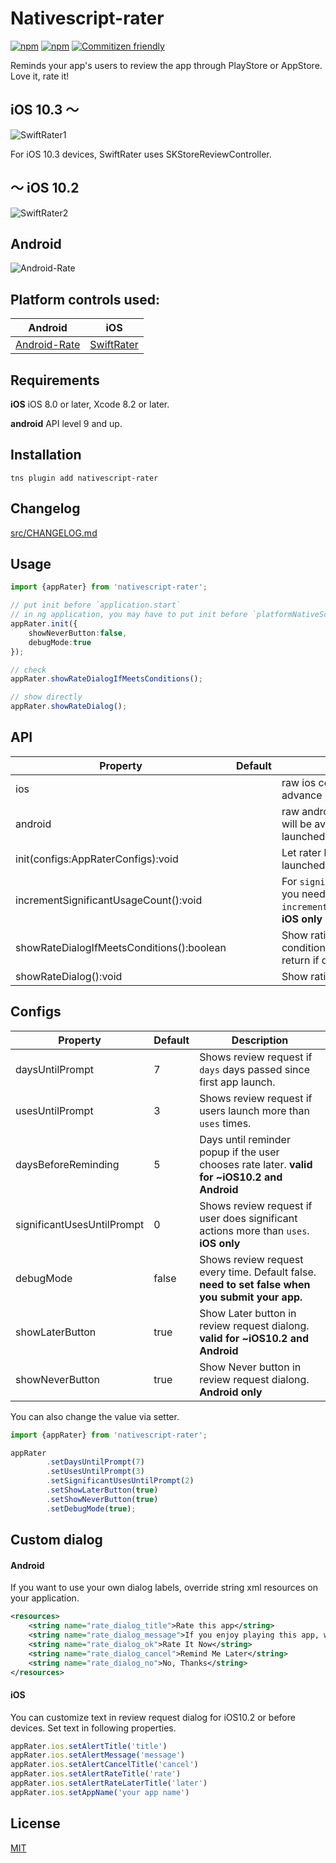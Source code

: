 # Nativescript-rater

[![npm](https://img.shields.io/npm/v/nativescript-rater.svg)](https://www.npmjs.com/package/nativescript-rater)
[![npm](https://img.shields.io/npm/dt/nativescript-rater.svg?label=npm%20downloads)](https://www.npmjs.com/package/nativescript-rater)
[![Commitizen friendly](https://img.shields.io/badge/commitizen-friendly-brightgreen.svg)](http://commitizen.github.io/cz-cli/)

Reminds your app's users to review the app through PlayStore or AppStore. Love it, rate it! 

## iOS 10.3 〜
![SwiftRater1](https://raw.githubusercontent.com/gogoout/nativescript-rater/master/Resource/ios1.gif)

For iOS 10.3 devices, SwiftRater uses SKStoreReviewController.

## 〜 iOS 10.2
![SwiftRater2](https://raw.githubusercontent.com/gogoout/nativescript-rater/master/Resource/ios2.gif)

## Android

![Android-Rate](https://raw.githubusercontent.com/gogoout/nativescript-rater/master/Resource/android.png)

## Platform controls used:
Android |   iOS
---------- | -------
[Android-Rate](https://github.com/hotchemi/Android-Rate) | [SwiftRater](https://github.com/takecian/SwiftRater)

## Requirements

**iOS** iOS 8.0 or later, Xcode 8.2 or later.

**android** API level 9 and up.


## Installation

```cli
tns plugin add nativescript-rater
```

## Changelog
[src/CHANGELOG.md](https://github.com/gogoout/nativescript-rater/blob/master/src/CHANGELOG.md)

## Usage 

```typescript
import {appRater} from 'nativescript-rater';

// put init before `application.start`
// in ng application, you may have to put init before `platformNativeScriptDynamic`
appRater.init({
	showNeverButton:false,
	debugMode:true
});

// check
appRater.showRateDialogIfMeetsConditions();

// show directly
appRater.showRateDialog();
```

## API
    
| Property | Default | Description |
| --- | --- | --- |
| ios |  | raw ios control, see below for advance usage |
| android |  | raw android control, the value will be available after app is launched |
| init(configs:AppRaterConfigs):void |  | Let rater know that your app is launched. See configs below  |
| incrementSignificantUsageCount():void |  | For `significantUsesUntilPrompt`, you need to add `incrementSignificantUsageCount`. **iOS only** |
| showRateDialogIfMeetsConditions():boolean |  | Show rating dialog if meets conditions. The function will return if dialog is showed. |
| showRateDialog():void |  | Show rating dialog|

## Configs
    
| Property | Default | Description |
| --- | --- | --- |
| daysUntilPrompt | 7 | Shows review request if `days` days passed since first app launch. |
| usesUntilPrompt | 3 | Shows review request if users launch more than `uses` times. |
| daysBeforeReminding | 5 | Days until reminder popup if the user chooses rate later. **valid for ~iOS10.2 and Android** |
| significantUsesUntilPrompt | 0 | Shows review request if user does significant actions more than `uses`. **iOS only** |
| debugMode | false | Shows review request every time. Default false. **need to set false when you submit your app.** |
| showLaterButton | true | Show Later button in review request dialong. **valid for ~iOS10.2 and Android** |
| showNeverButton | true | Show Never button in review request dialong. **Android only**  |

You can also change the value via setter.

```typescript
import {appRater} from 'nativescript-rater';

appRater
        .setDaysUntilPrompt(7)
        .setUsesUntilPrompt(3)
        .setSignificantUsesUntilPrompt(2)
        .setShowLaterButton(true)
        .setShowNeverButton(true)
        .setDebugMode(true);
```

## Custom dialog

#### Android
If you want to use your own dialog labels, override string xml resources on your application.

```xml
<resources>
    <string name="rate_dialog_title">Rate this app</string>
    <string name="rate_dialog_message">If you enjoy playing this app, would you mind taking a moment to rate it? It won\'t take more than a minute. Thanks for your support!</string>
    <string name="rate_dialog_ok">Rate It Now</string>
    <string name="rate_dialog_cancel">Remind Me Later</string>
    <string name="rate_dialog_no">No, Thanks</string>
</resources>
```

#### iOS
You can customize text in review request dialog for iOS10.2 or before devices. Set text in following properties.

```typescript
appRater.ios.setAlertTitle('title')
appRater.ios.setAlertMessage('message')
appRater.ios.setAlertCancelTitle('cancel')
appRater.ios.setAlertRateTitle('rate')
appRater.ios.setAlertRateLaterTitle('later')
appRater.ios.setAppName('your app name')
```

    
## License

[MIT](http://gogoout.mit-license.org/)

